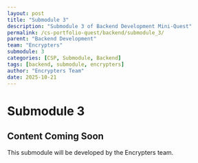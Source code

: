 ```yaml
---
layout: post
title: "Submodule 3"
description: "Submodule 3 of Backend Development Mini-Quest"
permalink: /cs-portfolio-quest/backend/submodule_3/
parent: "Backend Development"
team: "Encrypters"
submodule: 3
categories: [CSP, Submodule, Backend]
tags: [backend, submodule, encrypters]
author: "Encrypters Team"
date: 2025-10-21
---
```


# Submodule 3

## Content Coming Soon
This submodule will be developed by the Encrypters team.
